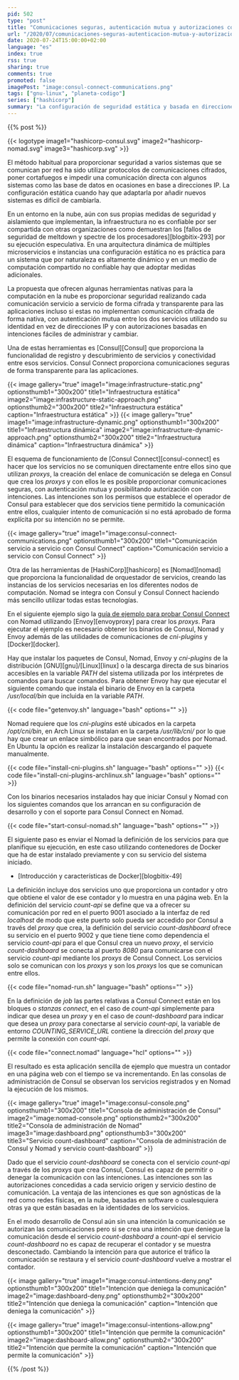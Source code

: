 ```yaml
---
pid: 502
type: "post"
title: "Comunicaciones seguras, autenticación mutua y autorizaciones con intenciones entre servicios usando Consul Connect y Nomad"
url: "/2020/07/comunicaciones-seguras-autenticacion-mutua-y-autorizaciones-con-intenciones-entre-servicios-usando-consul-connect-y-nomad/"
date: 2020-07-24T15:00:00+02:00
language: "es"
index: true
rss: true
sharing: true
comments: true
promoted: false
imagePost: "image:consul-connect-communications.png"
tags: ["gnu-linux", "planeta-codigo"]
series: ["hashicorp"]
summary: "La configuración de seguridad estática y basada en direcciones IP no es adecuada en un entorno en el que los recursos de computación está compartidos y no son confiables, ni para aplicaciones basadas en microservicios cuyo número de servicios e instancias cambia a lo largo del tiempo. Consul y Consul Connect ofrecen un mecanismo de comunicación segura adaptados a la computación en la nube y adecuado para aplicaciones basadas en microservicios."
---
```


{{% post %}}

{{< logotype image1="hashicorp-consul.svg" image2="hashicorp-nomad.svg" image3="hashicorp.svg" >}}

El método habitual para proporcionar seguridad a varios sistemas que se comunican por red ha sido utilizar protocolos de comunicaciones cifrados, poner cortafuegos e impedir una comunicación directa con algunos sistemas como las base de datos en ocasiones en base a direcciones IP. La configuración estática cuando hay que adaptarla por añadir nuevos sistemas es difícil de cambiarla.

En un entorno en la nube, aún con sus propias medidas de seguridad y aislamiento que implementan, la infraestructura no es confiable por ser compartida con otras organizaciones como demuestran los [fallos de seguridad de meltdown y spectre de los procesadores][blogbitix-293] por su ejecución especulativa. En una arquitectura dinámica de múltiples microservicios e instancias una configuración estática no es práctica para un sistema que por naturaleza es altamente dinámico y en un medio de computación compartido no confiable hay que adoptar medidas adicionales.

La propuesta que ofrecen algunas herramientas nativas para la computación en la nube es proporcionar seguridad realizando cada comunicación servicio a servicio de forma cifrada y transparente para las aplicaciones incluso si estas no implementan comunicación cifrada de forma nativa, con autenticación mutua entre los dos servicios utilizando su identidad en vez de direcciones IP y con autorizaciones basadas en intenciones fáciles de administrar y cambiar.

Una de estas herramientas es [Consul][Consul] que proporciona la funcionalidad de registro y descubrimiento de servicios y conectividad entre esos servicios. Consul Connect proporciona comunicaciones seguras de forma transparente para las aplicaciones.

{{< image
    gallery="true"
    image1="image:infrastructure-static.png" optionsthumb1="300x200" title1="Infraestructura estática"
    image2="image:infrastructure-static-approach.png" optionsthumb2="300x200" title2="Infraestructura estática"
    caption="Infraestructura estática" >}}
{{< image
    gallery="true"
    image1="image:infrastructure-dynamic.png" optionsthumb1="300x200" title1="Infraestructura dinámica"
    image2="image:infrastructure-dynamic-approach.png" optionsthumb2="300x200" title2="Infraestructura dinámica"
    caption="Infraestructura dinámica" >}}

El esquema de funcionamiento de [Consul Connect][consul-connect] es hacer que los servicios no se comuniquen directamente entre ellos sino que utilizan _proxys_, la creación del enlace de comunicación se delega en Consul que crea los _proxys_ y con ellos le es posible proporcionar comunicaciones seguras, con autenticación mutua y posibilitando autorización con intenciones. Las intenciones son los permisos que establece el operador de Consul para establecer que dos servicios tiene permitido la comunicación entre ellos, cualquier intento de comunicación si no está aprobado de forma explícita por su intención no se permite.

{{< image
    gallery="true"
    image1="image:consul-connect-communications.png" optionsthumb1="300x200" title1="Comunicación servicio a servicio con Consul Connect"
    caption="Comunicación servicio a servicio con Consul Connect" >}}

Otra de las herramientas de [HashiCorp][hashicorp] es [Nomad][nomad] que proporciona la funcionalidad de orquestador de servicios, creando las instancias de los servicios necesarias en los diferentes nodos de computación. Nomad se integra con Consul y Consul Connect haciendo más sencillo utilizar todas estas tecnologías.

En el siguiente ejemplo sigo la [guía de ejemplo para probar Consul Connect](https://www.nomadproject.io/docs/integrations/consul-connect) con Nomad utilizando [Envoy][envoyproxy] para crear los _proxys_. Para ejecutar el ejemplo es necesario obtener los binarios de Consul, Nomad y Envoy además de las utilidades de comunicaciones de _cni-plugins_ y [Docker][docker].

Hay que instalar los paquetes de Consul, Nomad, Envoy y _cni-plugins_ de la distribución [GNU][gnu]/[Linux][linux] o la descarga directa de sus binarios accesibles en la variable _PATH_ del sistema utilizada por los intérpretes de comandos para buscar comandos. Para obtener Envoy hay que ejecutar el siguiente comando que instala el binario de Envoy en la carpeta _/usr/local/bin_ que incluida en la variable _PATH_.

{{< code file="getenvoy.sh" language="bash" options="" >}}

Nomad requiere que los _cni-plugins_ esté ubicados en la carpeta _/opt/cni/bin_, en Arch Linux se instalan en la carpeta _/usr/lib/cni/_ por lo que hay que crear un enlace simbólico para que sean encontrados por Nomad. En Ubuntu la opción es realizar la instalación descargando el paquete manualmente.

{{< code file="install-cni-plugins.sh" language="bash" options="" >}}
{{< code file="install-cni-plugins-archlinux.sh" language="bash" options="" >}}

Con los binarios necesarios instalados hay que iniciar Consul y Nomad con los siguientes comandos que los arrancan en su configuración de desarrollo y con el soporte para Consul Connect en Nomad.

{{< code file="start-consul-nomad.sh" language="bash" options="" >}}

El siguiente paso es enviar el Nomad la definición de los servicios para que planifique su ejecución, en este caso utilizando contenedores de Docker que ha de estar instalado previamente y con su servicio del sistema iniciado.

* [Introducción y características de Docker][blogbitix-49]

La definición incluye dos servicios uno que proporciona un contador y otro que obtiene el valor de ese contador y lo muestra en una página web. En la definición del servicio _count-api_ se define que va a ofrecer su comunicación por red en el puerto 9001 asociado a la interfaz de red _localhost_ de modo que este puerto solo pueda ser accedido por Consul a través del _proxy_ que crea, la definición del servicio _count-dashboard_  ofrece su servicio en el puerto 9002 y que tiene tiene como dependencia el servicio _count-api_ para el que Consul crea un nuevo _proxy_, el servicio _count-dashboard_ se conecta al puerto _8080_ para comunicarse con el  servicio _count-api_ mediante los _proxys_ de Consul Connect. Los servicios solo se comunican con los _proxys_ y son los _proxys_ los que se comunican entre ellos.

{{< code file="nomad-run.sh" language="bash" options="" >}}

En la definición de _job_ las partes relativas a Consul Connect están en los bloques o _stanzas_ _connect_, en el caso de _count-api_ simplemente para indicar que desea un _proxy_ y en el caso de _count-dashboard_ para indicar que desea un _proxy_ para conectarse al servicio _count-api_, la variable de entorno _COUNTING\_SERVICE\_URL_ contiene la dirección del _proxy_ que permite la conexión con _count-api_.

{{< code file="connect.nomad" language="hcl" options="" >}}

El resultado es esta aplicación sencilla de ejemplo que muestra un contador en una página web con el tiempo se va incrementando. En las consolas de administración de Consul se observan los servicios registrados y en Nomad la ejecución de los mismos.

{{< image
    gallery="true"
    image1="image:consul-console.png" optionsthumb1="300x200" title1="Consola de administración de Consul"
    image2="image:nomad-console.png" optionsthumb2="300x200" title2="Consola de administración de Nomad"
    image3="image:dashboard.png" optionsthumb3="300x200" title3="Servicio count-dashboard"
    caption="Consola de administración de Consul y Nomad y servicio count-dashboard" >}}

Dado que el servicio _count-dashboard_ se conecta con el servicio _count-api_ a través de los _proxys_ que crea Consul, Consul es capaz de permitir o denegar la comunicación con las intenciones. Las intenciones son las autorizaciones concedidas a cada servicio origen y servicio destino de comunicación. La ventaja de las intenciones es que son agnósticas de la red como redes físicas, en la nube, basadas en software o cualesquiera otras ya que están basadas en la identidades de los servicios.

En el modo desarrollo de Consul aún sin una intención la comunicación se autorizan las comunicaciones pero si se crea una intención que deniegue la comunicación desde el servicio _count-dashboard_ a _count-api_ el servicio _count-dashboard_ no es capaz de recuperar el contador y se muestra desconectado. Cambiando la intención para que autorice el tráfico la comunicación se restaura y el servicio _count-dashboard_ vuelve a mostrar el contador.

{{< image
    gallery="true"
    image1="image:consul-intentions-deny.png" optionsthumb1="300x200" title1="Intención que deniega la comunicación"
    image2="image:dashboard-deny.png" optionsthumb2="300x200" title2="Intención que deniega la comunicación"
    caption="Intención que deniega la comunicación" >}}

{{< image
    gallery="true"
    image1="image:consul-intentions-allow.png" optionsthumb1="300x200" title1="Intención que permite la comunicación"
    image2="image:dashboard-allow.png" optionsthumb2="300x200" title2="Intención que permite la comunicación"
    caption="Intención que permite la comunicación" >}}

{{% /post %}}
